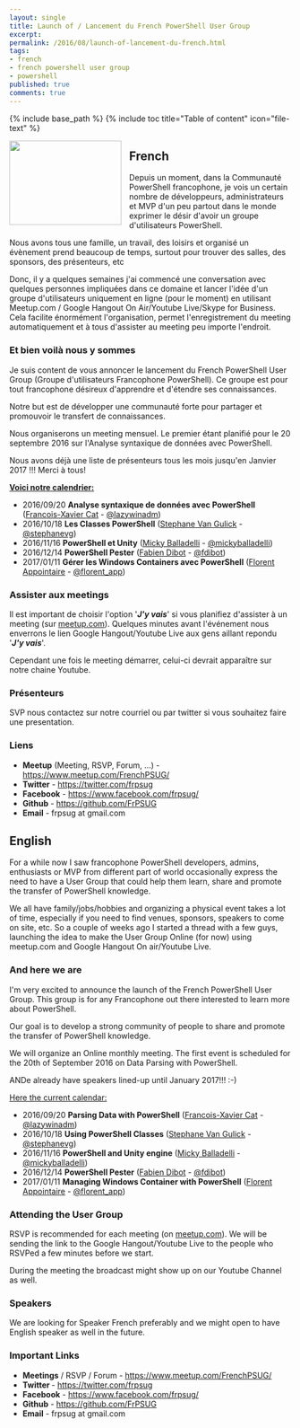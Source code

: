```yaml
---
layout: single
title: Launch of / Lancement du French PowerShell User Group
excerpt: 
permalink: /2016/08/launch-of-lancement-du-french.html
tags: 
- french
- french powershell user group
- powershell
published: true
comments: true
---
```

{% include base_path %} 
{% include toc title="Table of content" icon="file-text" %}


<a href="{{ base_path }}/images/2016/20160820_Launch_of__Lancement_du_French_PowerShell_User_Group/image__2146177198__-600x453.png" imageanchor="1" style="clear: left; float: left; margin-bottom: 1em; margin-right: 1em;"><img border="0" height="150" src="{{ base_path }}/images/2016/20160820_Launch_of__Lancement_du_French_PowerShell_User_Group/image__555044452__-200x151.png" width="200" /></a>

## French

Depuis un moment, dans la Communauté PowerShell francophone, je vois un certain nombre de développeurs, administrateurs et MVP  d'un peu partout dans le monde exprimer le désir d'avoir un groupe d'utilisateurs PowerShell.

Nous avons tous une famille, un travail, des loisirs et organisé un évènement prend beaucoup de temps, surtout pour trouver des salles, des sponsors, des présenteurs, etc

Donc, il y a quelques semaines j'ai commencé une conversation avec quelques personnes impliquées dans ce domaine et lancer l'idée d'un groupe d'utilisateurs uniquement en ligne (pour le moment) en utilisant Meetup.com / Google Hangout On Air/Youtube Live/Skype for Business. Cela facilite énormément l'organisation, permet l'enregistrement du meeting automatiquement et à tous d'assister au meeting peu importe l'endroit.


### Et bien voilà nous y sommes

Je suis content de vous annoncer le lancement du French PowerShell User Group (Groupe d'utilisateurs Francophone PowerShell). Ce groupe est pour tout francophone désireux d'apprendre et d'étendre ses connaissances.

Notre but est de développer une communauté forte pour partager et promouvoir le transfert de connaissances.

Nous organiserons un meeting mensuel. Le premier étant planifié pour le 20 septembre 2016 sur l'Analyse syntaxique de données avec PowerShell.

Nous avons déjà une liste de présenteurs tous les mois jusqu'en Janvier 2017 !!! Merci à tous!

<u><b>Voici notre calendrier:</b></u>
* 2016/09/20 <b>Analyse syntaxique de données avec PowerShell</b> (<a href="http://www.lazywinadmin.com/" target="_blank">Francois-Xavier Cat</a> - <a href="https://twitter.com/LazyWinAdm" target="_blank">@lazywinadm</a>)
* 2016/10/18 <b>Les Classes PowerShell</b> (<a href="http://powershelldistrict.com/" target="_blank">Stephane Van Gulick</a> - <a href="https://twitter.com/stephanevg" target="_blank">@stephanevg</a>)
* 2016/11/16 <b>PowerShell et Unity</b> (<a href="https://balladelli.com/" target="_blank">Micky Balladelli</a> - <a href="https://twitter.com/mickyballadelli" target="_blank">@mickyballadelli</a>)
* 2016/12/14 <b>PowerShell Pester</b> (<a href="http://pwrshell.net/" target="_blank">Fabien Dibot</a> - <a href="https://twitter.com/fdibot" target="_blank">@fdibot</a>)
* 2017/01/11 <b>Gérer les Windows Containers avec PowerShell</b> (<a href="http://microsofttouch.fr/default/b/florent" target="_blank">Florent Appointaire</a> - <a href="https://twitter.com/florent_app" target="_blank">@florent_app</a>)


### Assister aux meetings

Il est important de choisir l'option '<b><i>J'y vais</i></b>' si vous planifiez d'assister à un meeting (sur <a href="https://www.meetup.com/fr-FR/FrenchPSUG" target="_blank">meetup.com</a>). Quelques minutes avant l'événement nous enverrons le lien Google Hangout/Youtube Live aux gens aillant repondu '<b><i>J'y vais</i></b>'.

Cependant une fois le meeting démarrer, celui-ci devrait apparaître sur notre chaine Youtube.


### Présenteurs

SVP nous contactez sur notre courriel ou par twitter si vous souhaitez faire une presentation.

### Liens

* <b>Meetup</b> (Meeting, RSVP, Forum, ...) - <a href="https://www.meetup.com/FrenchPSUG/">https://www.meetup.com/FrenchPSUG/</a>
* <b>Twitter</b> - <a href="https://twitter.com/frpsug">https://twitter.com/frpsug</a>
* <b>Facebook</b> - <a href="https://www.facebook.com/frpsug/">https://www.facebook.com/frpsug/</a>
* <b>Github</b> -  <a href="https://github.com/FrPSUG">https://github.com/FrPSUG</a>
* <b>Email</b> - frpsug at gmail.com


## English

For a while now I saw francophone PowerShell developers, admins, enthusiasts or MVP from different part of world occasionally express the need to have a User Group that could help them learn, share and promote the transfer of PowerShell knowledge.

We all have family/jobs/hobbies and organizing a physical event takes a lot of time, especially if you need to find venues, sponsors, speakers to come on site, etc.
So a couple of weeks ago I started a thread with a few guys, launching the idea to make the User Group Online (for now) using meetup.com and Google Hangout On air/Youtube Live.


### And here we are
I'm very excited to announce the launch of the French PowerShell User Group. This group is for any Francophone out there interested to learn more about PowerShell.

Our goal is to develop a strong community of people to share and promote the transfer of PowerShell knowledge.

We will organize an Online monthly meeting. The first event is scheduled for the 20th of September 2016 on Data Parsing with PowerShell.

ANDe already have speakers lined-up until January 2017!!! :-)

<u>Here the current calendar:</u>
* 2016/09/20 <b>Parsing Data with PowerShell</b> (<a href="http://www.lazywinadmin.com/" target="_blank">Francois-Xavier Cat</a> - <a href="https://twitter.com/LazyWinAdm" target="_blank">@lazywinadm</a>)
* 2016/10/18 <b>Using PowerShell Classes</b> (<a href="http://powershelldistrict.com/" target="_blank">Stephane Van Gulick</a> - <a href="https://twitter.com/stephanevg" target="_blank">@stephanevg</a>)
* 2016/11/16 <b>PowerShell and Unity engine</b> (<a href="https://balladelli.com/" target="_blank">Micky Balladelli</a> - <a href="https://twitter.com/mickyballadelli" target="_blank">@mickyballadelli</a>)
* 2016/12/14 <b>PowerShell Pester</b> (<a href="http://pwrshell.net/" target="_blank">Fabien Dibot</a> - <a href="https://twitter.com/fdibot" target="_blank">@fdibot</a>)
* 2017/01/11 <b>Managing Windows Container with PowerShell</b> (<a href="http://microsofttouch.fr/default/b/florent" target="_blank">Florent Appointaire</a> - <a href="https://twitter.com/florent_app" target="_blank">@florent_app</a>)


### Attending the User Group

RSVP is recommended for each meeting (on <a href="https://www.meetup.com/fr-FR/FrenchPSUG" target="_blank">meetup.com</a>). We will be sending the link to the Google Hangout/Youtube Live to the people who RSVPed a few minutes before we start.

During the meeting the broadcast might show up on our Youtube Channel as well.


### Speakers

We are looking for Speaker French preferably and we might open to have English speaker as well in the future.


### Important Links

* <b>Meetings</b> / RSVP / Forum - https://www.meetup.com/FrenchPSUG/
* <b>Twitter </b>- https://twitter.com/frpsug
* <b>Facebook</b> - https://www.facebook.com/frpsug/
* <b>Github</b> -  https://github.com/FrPSUG
* <b>Email</b> - frpsug at gmail.com